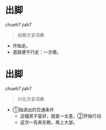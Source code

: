 # 出脚
chueh7 jiah7
> 如皋方言词典
- 开始走。
- 道路便于行走：～方便。

# 出脚
chueh7 jiah7
> 兴化方言词典
- ①指进出的交通条件
  - 这幢房子蛮好，就是～太差。②开始行动
  - 这次～先奔东鲍，再上大邹。

